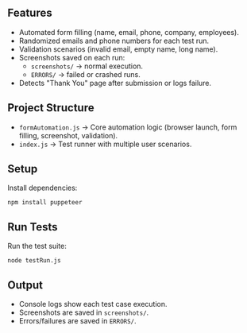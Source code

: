 ## Features

- Automated form filling (name, email, phone, company, employees).
- Randomized emails and phone numbers for each test run.
- Validation scenarios (invalid email, empty name, long name).
- Screenshots saved on each run:
  - `screenshots/` → normal execution.
  - `ERRORS/` → failed or crashed runs.
- Detects "Thank You" page after submission or logs failure.

## Project Structure

- `formAutomation.js` → Core automation logic (browser launch, form filling, screenshot, validation).
- `index.js` → Test runner with multiple user scenarios.

## Setup

Install dependencies:

    npm install puppeteer

## Run Tests

Run the test suite:

    node testRun.js

## Output

- Console logs show each test case execution.
- Screenshots are saved in `screenshots/`.
- Errors/failures are saved in `ERRORS/`.
